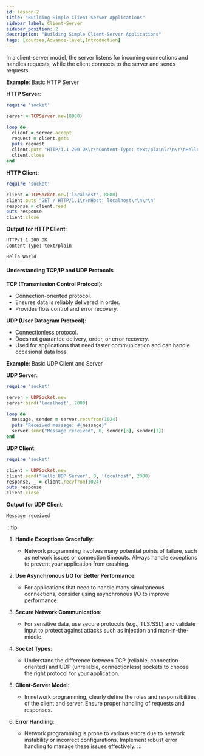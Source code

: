 ```yaml
---
id: lesson-2
title: "Building Simple Client-Server Applications"
sidebar_label: Client-Server
sidebar_position: 2
description: "Building Simple Client-Server Applications"
tags: [courses,Advance-level,Introduction]
---  
```

     
In a client-server model, the server listens for incoming connections and handles requests, while the client connects to the server and sends requests.

**Example**: Basic HTTP Server

**HTTP Server**:
```ruby
require 'socket'

server = TCPServer.new(8080)

loop do
  client = server.accept
  request = client.gets
  puts request
  client.puts "HTTP/1.1 200 OK\r\nContent-Type: text/plain\r\n\r\nHello World"
  client.close
end
```

**HTTP Client**:
```ruby
require 'socket'

client = TCPSocket.new('localhost', 8080)
client.puts "GET / HTTP/1.1\r\nHost: localhost\r\n\r\n"
response = client.read
puts response
client.close
```

**Output for HTTP Client**:
```bash
HTTP/1.1 200 OK
Content-Type: text/plain

Hello World
```

####  Understanding TCP/IP and UDP Protocols

**TCP (Transmission Control Protocol)**:
- Connection-oriented protocol.
- Ensures data is reliably delivered in order.
- Provides flow control and error recovery.

**UDP (User Datagram Protocol)**:
- Connectionless protocol.
- Does not guarantee delivery, order, or error recovery.
- Used for applications that need faster communication and can handle occasional data loss.

**Example**: Basic UDP Client and Server

**UDP Server**:
```ruby
require 'socket'

server = UDPSocket.new
server.bind('localhost', 2000)

loop do
  message, sender = server.recvfrom(1024)
  puts "Received message: #{message}"
  server.send("Message received", 0, sender[3], sender[1])
end
```

**UDP Client**:
```ruby
require 'socket'

client = UDPSocket.new
client.send("Hello UDP Server", 0, 'localhost', 2000)
response, _ = client.recvfrom(1024)
puts response
client.close
```

**Output for UDP Client**:
```bash
Message received
```

:::tip

1. **Handle Exceptions Gracefully**:
   - Network programming involves many potential points of failure, such as network issues or connection timeouts. Always handle exceptions to prevent your application from crashing.

2. **Use Asynchronous I/O for Better Performance**:
   - For applications that need to handle many simultaneous connections, consider using asynchronous I/O to improve performance.

3. **Secure Network Communication**:
   - For sensitive data, use secure protocols (e.g., TLS/SSL) and validate input to protect against attacks such as injection and man-in-the-middle. 

4. **Socket Types**:
   - Understand the difference between TCP (reliable, connection-oriented) and UDP (unreliable, connectionless) sockets to choose the right protocol for your application.

5. **Client-Server Model**:
   - In network programming, clearly define the roles and responsibilities of the client and server. Ensure proper handling of requests and responses.

6. **Error Handling**:
   - Network programming is prone to various errors due to network instability or incorrect configurations. Implement robust error handling to manage these issues effectively.
:::